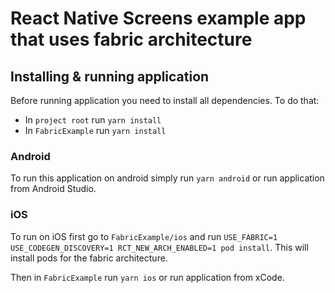 # React Native Screens example app that uses fabric architecture

## Installing & running application

Before running application you need to install all dependencies. To do that:
- In `project root` run `yarn install`
- In `FabricExample` run `yarn install`

### Android

To run this application on android simply run `yarn android` or run application from Android Studio.

### iOS

To run on iOS first go to `FabricExample/ios` and run `USE_FABRIC=1 USE_CODEGEN_DISCOVERY=1 RCT_NEW_ARCH_ENABLED=1 pod install`. This will install pods for the fabric architecture.

Then in `FabricExample` run `yarn ios` or run application from xCode.